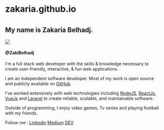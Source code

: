 # zakaria.github.io

<!DOCTYPE html>
<html lang="en">
<head>
    <meta charset="UTF-8">
    <meta name="viewport" content="width=device-width, initial-scale=1">
    <link href="https://unpkg.com/tailwindcss@^1.0/dist/tailwind.min.css" rel="stylesheet">
    <link rel="stylesheet" href="https://maxcdn.bootstrapcdn.com/bootstrap/4.3.1/css/bootstrap.min.css">
    <title>Zakaria Belhadj</title>
</head>
<body onload="typeWriter()">
  <div class="container py-16">
    <h1 class="text-black font-semibold text-6xl my-4" id="hello"></h1>
    <h2 class="text-black font-mono font-bold text-3xl  mt-10">My name is Zakaria Belhadj.</h2>
    <div class="flex justify-start items-center ">
        <img class="w-8 h-8 rounded-full -mt-1" src="https://avatars0.githubusercontent.com/u/6919003?s=460&u=5bfca584fd8de75292f4230456e8d9ba2f66e86a&v=4" >
        <h4 class="text-black font-mono text-sm ml-2 mt-2">@ZakiBelhadj</h4>
    </div>
      <div class="max-w-3xl">
        <p class="font-serif font-medium font-mono antialiased text-xl mt-6 leading-relaxed">
            I'm a full stack web developer with the skills & knowledge necessary to create user-friendly, interactive, & fun web applications.
         </p>
        <p class="font-serif font-medium font-mono antialiased text-xl mt-6 leading-relaxed">
            I am an independent software developer. Most of my work is open source and publicly available on <a target="_blank" href="https://github.com/ZakiBelhadj" class="p-2 bg-black rounded-lg text-white">GitHub</a>.
        <p class="font-serif font-medium font-mono text-xl mt-6 leading-relaxed">
        I've worked extensively with web technologies including <a href="https://nodejs.org/en/" target="_blank" class="p-2 bg-green-500 rounded-lg text-white">NodeJS</a>, <a href="https://reactjs.org/" target="_blank" class="p-2 bg-blue-400 rounded-lg text-white">ReactJs</a>, <a href="https://vuejs.org/" target="_blank" class="p-2 bg-teal-400 rounded-lg text-white">VueJs</a> and <a href="https://laravel.com/" target="_blank" class="p-2 bg-red-400 rounded-lg text-white">Laravel</a> to create reliable, scalable, and maintainable software.
        </p>
        <p class="font-serif font-medium font-mono antialiased text-xl mt-6 leading-relaxed">
            Outside of programming, I enjoy video games, Tv series and playing football with my friends.
        </p>
        <p class="font-serif  font-medium font-mono antialiased text-xl mt-6 leading-relaxed">
            Follow me : <a href="https://www.linkedin.com/in/zakaria-belhadj-739607102/" target="_blank" class="p-2 bg-blue-600 rounded-lg text-white">Linkedin</a>
            <a href="https://medium.com/@zakibel" target="_blank" class="p-2 rounded-lg text-white bg-gray-800">Medium</a>
            <a href="https://dev.to/zakaria_belhadj" target="_blank" class="p-2 bg-black rounded-lg text-white ">DEV</a>
        </p>
    </div>
  </div>
    <!-- Load the script on the page. -->
    <script>
        var i = 0;
        var txt = 'Hello Everyone.'; 
        var speed = 70;     
         function typeWriter() {
          if (i < txt.length) {
          document.getElementById("hello").innerHTML += txt.charAt(i);
          i++;
          setTimeout(typeWriter, speed);
         }
       }
      </script>
</body>
</html>
